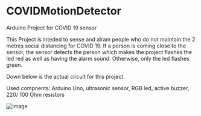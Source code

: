 # COVIDMotionDetector
Arduino Project for COVID 19 sensor

This Project is inteded to sense and alram people who do not maintain the 2 metres social distancing for COVID 19. 
If a person is coming close to the sensor, the sensor detects the person which makes the project flashes the led red as well as having the alarm sound. Otherwise, only the led flashes green.

Down below is the actual circuit for this project.

Used compnents: Arduino Uno, ultrasonic sensor, RGB led, active buzzer, 220/ 100 Ohm resistors

![image](https://user-images.githubusercontent.com/88179478/151718722-b1c3fe6a-4498-4682-8ebd-326fadbdbaf1.png)
